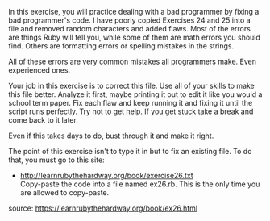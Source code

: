 In this exercise, you will practice dealing with a bad programmer by fixing a bad programmer's code. I have poorly copied Exercises 24 and 25 into a file and removed random characters and added flaws. Most of the errors are things Ruby will tell you, while some of them are math errors you should find. Others are formatting errors or spelling mistakes in the strings.

All of these errors are very common mistakes all programmers make. Even experienced ones.

Your job in this exercise is to correct this file. Use all of your skills to make this file better. Analyze it first, maybe printing it out to edit it like you would a school term paper. Fix each flaw and keep running it and fixing it until the script runs perfectly. Try not to get help. If you get stuck take a break and come back to it later.

Even if this takes days to do, bust through it and make it right.

The point of this exercise isn't to type it in but to fix an existing file. To do that, you must go to this site:

* http://learnrubythehardway.org/book/exercise26.txt  
Copy-paste the code into a file named ex26.rb. This is the only time you are allowed to copy-paste.

source: https://learnrubythehardway.org/book/ex26.html